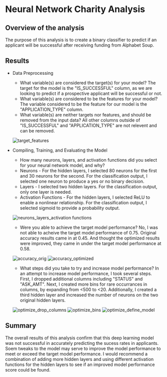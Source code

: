 # Neural Network Charity Analysis

## Overview of the analysis
The purpose of this analysis is to create a binary classifier to predict if an applicant will be successful after receiving funding from Alphabet Soup.

## Results

* Data Preprocessing
  * What variable(s) are considered the target(s) for your model? The target for the model is the "IS_SUCCESSFUL" column, as we are looking to predict if a prospective applicant will be successful or not.
  * What variable(s) are considered to be the features for your model? The variable considered to be the feature for our model is the "APPLICATION_TYPE" column.
  * What variable(s) are neither targets nor features, and should be removed from the input data? All other columns outside of "IS_SUCCESSFUL" and "APPLICATION_TYPE" are not relevent and can be removed.

  ![target_features](https://user-images.githubusercontent.com/110419577/216454219-a2ea3363-5e96-4b5d-9032-b4333d44d41d.png)


* Compiling, Training, and Evaluating the Model
  * How many neurons, layers, and activation functions did you select for your neural network model, and why?
   * Neurons - For the hidden layers, I selected 80 neurons for the first and 30 neurons for the second. For the classification output, I selected one neuron to produce a yes or no binary decision.
   * Layers - I selected two hidden layers. For the classification output, only one layer is needed.
   * Activation Functions - For the hidden layers, I selected ReLU to enable a nonlinear relationship. For the classification output, I selected sigmoid to provide a probability output.

  ![neurons_layers_activation functions](https://user-images.githubusercontent.com/110419577/216454353-5ff9b78f-82dc-40b5-9eb4-78ead396ea1e.png)

  * Were you able to achieve the target model performance? No, I was not able to acheive the target model performance of 0.75. Original accuracy results came in at 0.45. And thought the optimized results were improved, they came in under the target model performance at 0.58.
  
  ![accuracy_orig](https://user-images.githubusercontent.com/110419577/216454386-44fa6c7b-6800-43c9-85e5-fad2659f1145.png)
  ![accuracy_optimized](https://user-images.githubusercontent.com/110419577/216454401-ff039949-8993-4b65-ba3c-da161652fd90.png)

  
  * What steps did you take to try and increase model performance? In an attempt to increase model performance, I took several steps. First, I dropped additional columns including "STATUS" and "ASK_AMT". Next, I created more bins for rare occurrances in columns, by expanding from <500 to <20. Additionally, I created a third hidden layer and increased the number of neurons on the two original hidden layers.

  ![optimize_drop_columns](https://user-images.githubusercontent.com/110419577/216454482-189863d2-bb6a-4780-a197-df8152e6da28.png)
  ![optimize_bins](https://user-images.githubusercontent.com/110419577/216454502-43e586d4-1d84-42c4-b886-f9045e549221.png)
  ![optimize_define_model](https://user-images.githubusercontent.com/110419577/216454530-4684fdb4-3dac-4542-b502-b6525787484e.png)

## Summary
The overall results of this analysis confirm that this deep learning model was not successful in accurately predicting the sucess rates in applicants. Soem tweaks to the model may serve to improve the model performance to meet or exceed the target model performance. I would recommend a combination of adding more hidden layers and using different activation functions for the hidden layers to see if an improved model performance score could be found.
